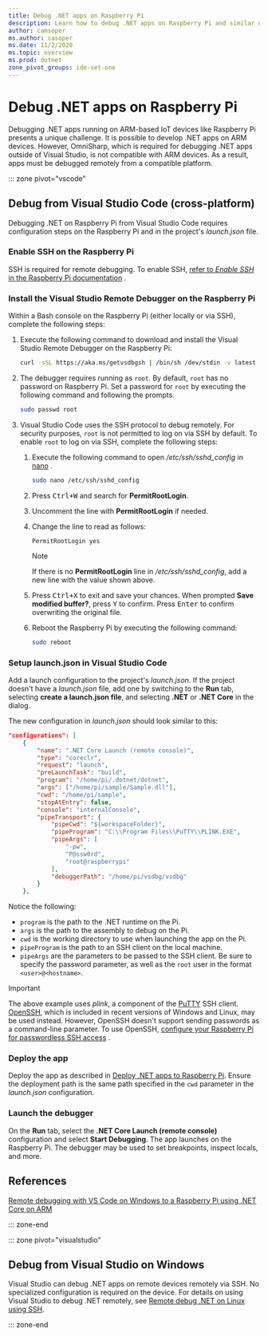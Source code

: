```yaml
---
title: Debug .NET apps on Raspberry Pi 
description: Learn how to debug .NET apps on Raspberry Pi and similar devices.
author: camsoper
ms.author: casoper
ms.date: 11/2/2020
ms.topic: overview
ms.prod: dotnet
zone_pivot_groups: ide-set-one
---
```


# Debug .NET apps on Raspberry Pi

Debugging .NET apps running on ARM-based IoT devices like Raspberry Pi presents a unique challenge. It is possible to develop .NET apps on ARM devices. However, OmniSharp, which is required for debugging .NET apps outside of Visual Studio, is not compatible with ARM devices. As a result, apps must be debugged remotely from a compatible platform.

::: zone pivot="vscode"

## Debug from Visual Studio Code (cross-platform)

Debugging .NET on Raspberry Pi from Visual Studio Code requires configuration steps on the Raspberry Pi and in the project's *launch.json* file.

### Enable SSH on the Raspberry Pi

SSH is required for remote debugging. To enable SSH, [refer to *Enable SSH* in the Raspberry Pi documentation](https://www.raspberrypi.org/documentation/remote-access/ssh/) <span class="docon docon-navigate-external x-hidden-focus"></span>.

### Install the Visual Studio Remote Debugger on the Raspberry Pi

Within a Bash console on the Raspberry Pi (either locally or via SSH), complete the following steps:

1. Execute the following command to download and install the Visual Studio Remote Debugger on the Raspberry Pi:

    ```bash
    curl -sSL https://aka.ms/getvsdbgsh | /bin/sh /dev/stdin -v latest -l ~/vsdbg
    ```

1. The debugger requires running as `root`. By default, `root` has no password on Raspberry Pi. Set a password for `root` by executing the following command and following the prompts.

    ```bash
    sudo passwd root
    ```

1. Visual Studio Code uses the SSH protocol to debug remotely. For security purposes, `root` is not permitted to log on via SSH by default. To enable `root` to log on via SSH, complete the following steps:

    1. Execute the following command to open */etc/ssh/sshd_config* in [nano](https://www.nano-editor.org/docs.php) <span class="docon docon-navigate-external x-hidden-focus"></span>.

        ```bash
        sudo nano /etc/ssh/sshd_config
        ```

    1. Press <kbd>Ctrl+W</kbd> and search for **PermitRootLogin**.
    1. Uncomment the line with **PermitRootLogin** if needed.
    1. Change the line to read as follows:

        ```console
        PermitRootLogin yes
        ```

        > [!NOTE]
        > If there is no **PermitRootLogin** line in */etc/ssh/sshd_config*, add a new line with the value shown above.

    1. Press <kbd>Ctrl+X</kbd> to exit and save your chances. When prompted **Save modified buffer?**, press <kbd>Y</kbd> to confirm. Press <kbd>Enter</kbd> to confirm overwriting the original file.
    1. Reboot the Raspberry Pi by executing the following command:

        ```bash
        sudo reboot
        ```

### Setup launch.json in Visual Studio Code

Add a launch configuration to the project's *launch.json*. If the project doesn't have a *launch.json* file, add one by switching to the **Run** tab, selecting **create a launch.json file**, and selecting **.NET** or **.NET Core** in the dialog.

The new configuration in *launch.json* should look similar to this:

```json
"configurations": [
    {
        "name": ".NET Core Launch (remote console)",
        "type": "coreclr",
        "request": "launch",
        "preLaunchTask": "build",
        "program": "/home/pi/.dotnet/dotnet",
        "args": ["/home/pi/sample/Sample.dll"],
        "cwd": "/home/pi/sample",
        "stopAtEntry": false,
        "console": "internalConsole",
        "pipeTransport": {
            "pipeCwd": "${workspaceFolder}",
            "pipeProgram": "C:\\Program Files\\PuTTY\\PLINK.EXE",
            "pipeArgs": [
                "-pw",
                "P@ssw0rd",
                "root@raspberrypi"
            ],
            "debuggerPath": "/home/pi/vsdbg/vsdbg"
        }
    },
```

Notice the following:

- `program` is the path to the .NET runtime on the Pi.
- `args` is the path to the assembly to debug on the Pi.
- `cwd` is the working directory to use when launching the app on the Pi.
- `pipeProgram` is the path to an SSH client on the local machine.
- `pipeArgs` are the parameters to be passed to the SSH client. Be sure to specify the password parameter, as well as the `root` user in the format `<user>@<hostname>`.

> [!IMPORTANT]
> The above example uses *plink*, a component of the [PuTTY](https://www.ssh.com/ssh/putty/)<span class="docon docon-navigate-external x-hidden-focus"></span> SSH client. [OpenSSH](https://www.openssh.com/)<span class="docon docon-navigate-external x-hidden-focus"></span>, which is included in recent versions of Windows and Linux, may be used instead. However, OpenSSH doesn't support sending passwords as a command-line parameter. To use OpenSSH, [configure your Raspberry Pi for passwordless SSH access](https://www.raspberrypi.org/documentation/remote-access/ssh/passwordless.md) <span class="docon docon-navigate-external x-hidden-focus"></span>.

### Deploy the app

Deploy the app as described in [Deploy .NET apps to Raspberry Pi](deployment.md). Ensure the deployment path is the same path specified in the `cwd` parameter in the *launch.json* configuration.

### Launch the debugger

On the **Run** tab, select the **.NET Core Launch (remote console)** configuration and select **Start Debugging**. The app launches on the Raspberry Pi. The debugger may be used to set breakpoints, inspect locals, and more.

## References

[Remote debugging with VS Code on Windows to a Raspberry Pi using .NET Core on ARM](https://www.hanselman.com/blog/remote-debugging-with-vs-code-on-windows-to-a-raspberry-pi-using-net-core-on-arm) <span class="docon docon-navigate-external x-hidden-focus"></span>

::: zone-end

::: zone pivot="visualstudio"

## Debug from Visual Studio on Windows

Visual Studio can debug .NET apps on remote devices remotely via SSH. No specialized configuration is required on the device. For details on using Visual Studio to debug .NET remotely, see [Remote debug .NET on Linux using SSH](/visualstudio/debugger/remote-debugging-dotnet-core-linux-with-ssh?view=vs-2019).

::: zone-end
